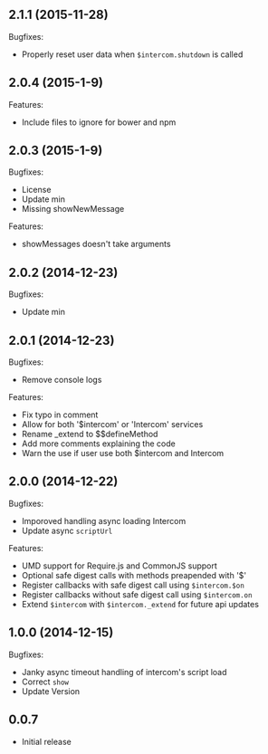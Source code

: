## 2.1.1 (2015-11-28)

Bugfixes:
  - Properly reset user data when `$intercom.shutdown` is called

## 2.0.4 (2015-1-9)

Features:
  - Include files to ignore for bower and npm

## 2.0.3 (2015-1-9)

Bugfixes:
  - License
  - Update min
  - Missing showNewMessage

Features:
  - showMessages doesn't take arguments

## 2.0.2 (2014-12-23)

Bugfixes:
  - Update min

## 2.0.1 (2014-12-23)

Bugfixes:
  - Remove console logs

Features:
  - Fix typo in comment
  - Allow for both '$intercom' or 'Intercom' services
  - Rename _extend to $$defineMethod
  - Add more comments explaining the code
  - Warn the use if user use both $intercom and Intercom

## 2.0.0 (2014-12-22)

Bugfixes:
  - Imporoved handling async loading Intercom
  - Update async `scriptUrl`

Features:
  - UMD support for Require.js and CommonJS support
  - Optional safe digest calls with methods preapended with '$'
  - Register callbacks with safe digest call using `$intercom.$on`
  - Register callbacks without safe digest call using `$intercom.on`
  - Extend `$intercom` with `$intercom._extend` for future api updates

## 1.0.0 (2014-12-15)

Bugfixes:
  - Janky async timeout handling of intercom's script load
  - Correct `show`
  - Update Version

## 0.0.7
  - Initial release
